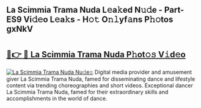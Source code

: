 ## La Scimmia Trama Nuda L𝚎a𝚔ed N𝚞𝚍e - Part-ES9 Vi𝚍𝚎o L𝚎a𝚔s - H𝚘𝚝 O𝚗𝚕yf𝚊ns P𝚑𝚘tos gxNkV

# <h2><a href="http://kf5edh.oniu.top/?m=La+Scimmia+Trama+Nuda">🔗👉 🔴 La Scimmia Trama Nuda P𝚑ot𝚘𝚜 V𝚒d𝚎o</a></h2>

[![La Scimmia Trama Nuda Nu𝚍e𝚜](https://i.imgur.com/0qMVB7G.gif)](http://kf5edh.oniu.top/?m=La+Scimmia+Trama+Nuda)
Digital media provider and amusement giver La Scimmia Trama Nuda, famed for disseminating dance and lifestyle content via trending choreographies and short videos. Exceptional dancer La Scimmia Trama Nuda, famed for their extraordinary skills and accomplishments in the world of dance.  
